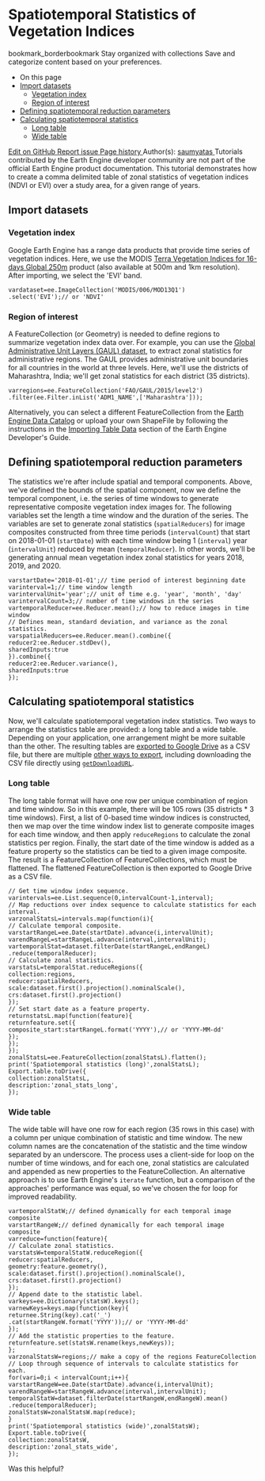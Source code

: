  
#  Spatiotemporal Statistics of Vegetation Indices
bookmark_borderbookmark Stay organized with collections  Save and categorize content based on your preferences.
  * On this page
  * [Import datasets](https://developers.google.com/earth-engine/tutorials/community/spatiotemporal-image-statistics#import_datasets)
    * [Vegetation index](https://developers.google.com/earth-engine/tutorials/community/spatiotemporal-image-statistics#vegetation_index)
    * [Region of interest](https://developers.google.com/earth-engine/tutorials/community/spatiotemporal-image-statistics#region_of_interest)
  * [Defining spatiotemporal reduction parameters](https://developers.google.com/earth-engine/tutorials/community/spatiotemporal-image-statistics#defining_spatiotemporal_reduction_parameters)
  * [Calculating spatiotemporal statistics](https://developers.google.com/earth-engine/tutorials/community/spatiotemporal-image-statistics#calculating_spatiotemporal_statistics)
    * [Long table](https://developers.google.com/earth-engine/tutorials/community/spatiotemporal-image-statistics#long_table)
    * [Wide table](https://developers.google.com/earth-engine/tutorials/community/spatiotemporal-image-statistics#wide_table)


[ Edit on GitHub ](https://github.com/google/earthengine-community/edit/master/tutorials/spatiotemporal-image-statistics/index.md)
[ Report issue ](https://github.com/google/earthengine-community/issues/new?title=Issue%20with%20tutorials/spatiotemporal-image-statistics/index.md&body=Issue%20Description)
[ Page history ](https://github.com/google/earthengine-community/commits/master/tutorials/spatiotemporal-image-statistics/index.md)
Author(s): [ saumyatas ](https://github.com/saumyatas)
Tutorials contributed by the Earth Engine developer community are not part of the official Earth Engine product documentation. 
This tutorial demonstrates how to create a comma delimited table of zonal statistics of vegetation indices (NDVI or EVI) over a study area, for a given range of years. 
## Import datasets
### Vegetation index
Google Earth Engine has a range data products that provide time series of vegetation indices. Here, we use the MODIS [Terra Vegetation Indices for 16-days Global 250m](https://developers.google.com/earth-engine/datasets/catalog/MODIS_006_MOD13Q1) product (also available at 500m and 1km resolution). After importing, we select the 'EVI' band.
```
vardataset=ee.ImageCollection('MODIS/006/MOD13Q1')
.select('EVI');// or 'NDVI'

```

### Region of interest
A FeatureCollection (or Geometry) is needed to define regions to summarize vegetation index data over. For example, you can use the [Global Administrative Unit Layers (GAUL) dataset](https://developers.google.com/earth-engine/datasets/catalog/FAO_GAUL_2015_level2?hl=en), to extract zonal statistics for administrative regions. The GAUL provides administrative unit boundaries for all countries in the world at three levels. Here, we'll use the districts of Maharashtra, India; we'll get zonal statistics for each district (35 districts).
```
varregions=ee.FeatureCollection('FAO/GAUL/2015/level2')
.filter(ee.Filter.inList('ADM1_NAME',['Maharashtra']));

```

Alternatively, you can select a different FeatureCollection from the [Earth Engine Data Catalog](https://developers.google.com/earth-engine/datasets) or upload your own ShapeFile by following the instructions in the [Importing Table Data](https://developers.google.com/earth-engine/guides/table_upload) section of the Earth Engine Developer's Guide.
## Defining spatiotemporal reduction parameters
The statistics we're after include spatial and temporal components. Above, we've defined the bounds of the spatial component, now we define the temporal component, i.e. the series of time windows to generate representative composite vegetation index images for. The following variables set the length a time window and the duration of the series.
The variables are set to generate zonal statistics (`spatialReducers`) for image composites constructed from three time periods (`intervalCount`) that start on 2018-01-01 (`startDate`) with each time window being 1 (`interval`) year (`intervalUnit`) reduced by mean (`temporalReducer`). In other words, we'll be generating annual mean vegetation index zonal statistics for years 2018, 2019, and 2020.
```
varstartDate='2018-01-01';// time period of interest beginning date
varinterval=1;// time window length
varintervalUnit='year';// unit of time e.g. 'year', 'month', 'day'
varintervalCount=3;// number of time windows in the series
vartemporalReducer=ee.Reducer.mean();// how to reduce images in time window
// Defines mean, standard deviation, and variance as the zonal statistics.
varspatialReducers=ee.Reducer.mean().combine({
reducer2:ee.Reducer.stdDev(),
sharedInputs:true
}).combine({
reducer2:ee.Reducer.variance(),
sharedInputs:true
});

```

## Calculating spatiotemporal statistics
Now, we'll calculate spatiotemporal vegetation index statistics. Two ways to arrange the statistics table are provided: a long table and a wide table. Depending on your application, one arrangement might be more suitable than the other. The resulting tables are [exported to Google Drive](https://developers.google.com/earth-engine/guides/exporting#to-drive) as a CSV file, but there are multiple [other ways to export](https://developers.google.com/earth-engine/guides/exporting#exporting-tables-and-vector-data), including downloading the CSV file directly using [`getDownloadURL`](https://developers.google.com/earth-engine/apidocs/ee-featurecollection-getdownloadurl).
### Long table
The long table format will have one row per unique combination of region and time window. So in this example, there will be 105 rows (35 districts * 3 time windows). First, a list of 0-based time window indices is constructed, then we map over the time window index list to generate composite images for each time window, and then apply `reduceRegions` to calculate the zonal statistics per region. Finally, the start date of the time window is added as a feature property so the statistics can be tied to a given image composite. The result is a FeatureCollection of FeatureCollections, which must be flattened. The flattened FeatureCollection is then exported to Google Drive as a CSV file.
```
// Get time window index sequence.
varintervals=ee.List.sequence(0,intervalCount-1,interval);
// Map reductions over index sequence to calculate statistics for each interval.
varzonalStatsL=intervals.map(function(i){
// Calculate temporal composite.
varstartRangeL=ee.Date(startDate).advance(i,intervalUnit);
varendRangeL=startRangeL.advance(interval,intervalUnit);
vartemporalStat=dataset.filterDate(startRangeL,endRangeL)
.reduce(temporalReducer);
// Calculate zonal statistics.
varstatsL=temporalStat.reduceRegions({
collection:regions,
reducer:spatialReducers,
scale:dataset.first().projection().nominalScale(),
crs:dataset.first().projection()
});
// Set start date as a feature property.
returnstatsL.map(function(feature){
returnfeature.set({
composite_start:startRangeL.format('YYYY'),// or 'YYYY-MM-dd'
});
});
});
zonalStatsL=ee.FeatureCollection(zonalStatsL).flatten();
print('Spatiotemporal statistics (long)',zonalStatsL);
Export.table.toDrive({
collection:zonalStatsL,
description:'zonal_stats_long',
});

```

### Wide table
The wide table will have one row for each region (35 rows in this case) with a column per unique combination of statistic and time window. The new column names are the concatenation of the statistic and the time window separated by an underscore. The process uses a client-side for loop on the number of time windows, and for each one, zonal statistics are calculated and appended as new properties to the FeatureCollection. An alternative approach is to use Earth Engine's `iterate` function, but a comparison of the approaches' performance was equal, so we've chosen the for loop for improved readability.
```
vartemporalStatW;// defined dynamically for each temporal image composite
varstartRangeW;// defined dynamically for each temporal image composite
varreduce=function(feature){
// Calculate zonal statistics.
varstatsW=temporalStatW.reduceRegion({
reducer:spatialReducers,
geometry:feature.geometry(),
scale:dataset.first().projection().nominalScale(),
crs:dataset.first().projection()
});
// Append date to the statistic label.
varkeys=ee.Dictionary(statsW).keys();
varnewKeys=keys.map(function(key){
returnee.String(key).cat('_')
.cat(startRangeW.format('YYYY'));// or 'YYYY-MM-dd'
});
// Add the statistic properties to the feature.
returnfeature.set(statsW.rename(keys,newKeys));
};
varzonalStatsW=regions;// make a copy of the regions FeatureCollection
// Loop through sequence of intervals to calculate statistics for each.
for(vari=0;i < intervalCount;i++){
varstartRangeW=ee.Date(startDate).advance(i,intervalUnit);
varendRangeW=startRangeW.advance(interval,intervalUnit);
temporalStatW=dataset.filterDate(startRangeW,endRangeW).mean()
.reduce(temporalReducer);
zonalStatsW=zonalStatsW.map(reduce);
}
print('Spatiotemporal statistics (wide)',zonalStatsW);
Export.table.toDrive({
collection:zonalStatsW,
description:'zonal_stats_wide',
});

```

Was this helpful?

